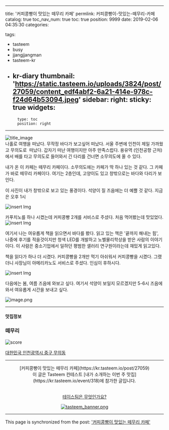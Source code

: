 
---
title: '커피콩빵이 맛있는 떼무리 카페'
permlink: 커피콩빵이-맛있는-떼무리-카페
catalog: true
toc_nav_num: true
toc: true
position: 9999
date: 2019-02-06 04:35:30
categories:

tags:
- tasteem
- busy
- jjangjjangman
- tasteem-kr
- kr-diary
thumbnail: 'https://static.tasteem.io/uploads/3824/post/27059/content_edf4abf2-6a21-414e-978c-f24d64b53094.jpeg'
sidebar:
    right:
        sticky: true
widgets:
    -
        type: toc
        position: right
---


![title_image](https://static.tasteem.io/uploads/3824/post/27059/content_edf4abf2-6a21-414e-978c-f24d64b53094.jpeg)
<br/>
나홀로 여행을 떠났다. 무작정 바다가 보고싶어 떠났다. 서울 주변에 인천이 제일 가까웠고 무의도로  떠났다. 갑자기 떠난 여행이지만 아주 만족스럽다.
용유역 (인천공항 근처)에서 배를 타고 무의도로 들어와서 긴 다리를 건너면 소무의도에 올 수 있다.

내가 온 이 카페는 떼무리 카페이다.
소무의도에는 카페가 딱 하나 있는 것 같다. 그 카페가 바로 떼무리 카페이다.
여기는 2층인데, 고양이도 있고 창밖으로는 바다와 다리가 보인다.

이 사진이 내가 창밖으로 보고 있는 풍경이다.
석양이 질 즈음에는 더 예쁠 것 같다. 지금은 오후 1시

![insert Img](https://static.tasteem.io/uploads/image/image/134477/03d21151-0648-4713-833a-45fbe026097f.jpeg)

카푸치노를 하나 시켰는데 커피콩빵 2개를 서비스로 주셨다.
처음 먹어봤는데 맛있었다.
![insert Img](https://static.tasteem.io/uploads/image/image/134478/03d21151-0648-4713-833a-45fbe026097f.jpeg)

여기서 나는 여유롭게 책을 읽으면서 바다를 봤다.
읽고 있는 책은 '끝까지 해내는 힘', 나중에 후기를 적을것이지만
청색 LED를 개발하고 노벨물리학상을 받은 사람의 이야기이다. 이 사람은 중소기업에서 일하던 평범한 샐러리 연구원이라는데 재밌게 읽고있다.

책을 읽다가 하나 더 시켰다.
커피콩빵을 2개만 먹기 아쉬워서 커피콩빵을 시켰다.
그랬더니 사장님이 아메리카노도 서비스로 주셨다.
인심이 후하시다.

![insert Img](https://static.tasteem.io/uploads/image/image/134481/03d21151-0648-4713-833a-45fbe026097f.jpeg)

다음에는 봄, 여름 즈음에 와보고 싶다. 여기서 석양이 보일지 모르겠지만 5-6시 즈음에 와서 여유롭게 시간을 보내고 싶다.

![image.png](https://ipfs.busy.org/ipfs/QmcLUoU3a38XDBmEDawd5uyMwvvdJsoPaieuGjAwYoufR7)


---------------------
#### 맛집정보
### 떼무리
![score](https://static.tasteem.io/images/steem/1Crowns.png)

[대한민국 인천광역시 중구 무의동](https://kr.tasteem.io/post/27059#map)

-----------------------------------------
<center>[커피콩빵이 맛있는 떼무리 카페](https://kr.tasteem.io/post/27059)
<br/>이 글은 Tasteem 컨테스트
 [내가 소개하는  이번 주 맛집](https://kr.tasteem.io/event/318)에 참가한 글입니다.

<br/>[테이스팀은 무엇인가요?](https://kr.tasteem.io/about)

[![tasteem_banner.png](https://static.tasteem.io/images/tasteem_banner_v3.png)](https://kr.tasteem.io)</center>

- - -

This page is synchronized from the post: ['커피콩빵이 맛있는 떼무리 카페'](https://steempeak.com/@jacobyu/tasteem-e2e97a)
